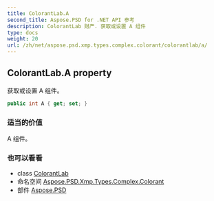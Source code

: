 ```yaml
---
title: ColorantLab.A
second_title: Aspose.PSD for .NET API 参考
description: ColorantLab 财产. 获取或设置 A 组件
type: docs
weight: 20
url: /zh/net/aspose.psd.xmp.types.complex.colorant/colorantlab/a/
---
```

## ColorantLab.A property

获取或设置 A 组件。

```csharp
public int A { get; set; }
```

### 适当的价值

A 组件。

### 也可以看看

* class [ColorantLab](../)
* 命名空间 [Aspose.PSD.Xmp.Types.Complex.Colorant](../../colorantlab/)
* 部件 [Aspose.PSD](../../../)


